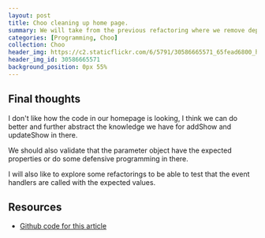 ```yaml
---
layout: post
title: Choo cleaning up home page.
summary: We will take from the previous refactoring where we remove dependencies on the framework.
categories: [Programming, Choo]
collection: Choo
header_img: https://c2.staticflickr.com/6/5791/30586665571_65fead6800_h.jpg
header_img_id: 30586665571
background_position: 0px 55%
---
```



## Final thoughts

I don't like how the code in our homepage is looking, I think we can do better and further abstract the knowledge we have for addShow and updateShow in there.

We should also validate that the parameter object have the expected properties or do some defensive programming in there.

I will also like to explore some refactorings to be able to test that the event handlers are called with the expected values.

## Resources

* [Github code for this article](https://github.com/hgarcia/tv-series/releases/tag/v0.4)
